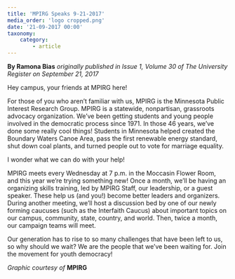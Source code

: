 ```yaml
---
title: 'MPIRG Speaks 9-21-2017'
media_order: 'logo cropped.png'
date: '21-09-2017 00:00'
taxonomy:
    category:
        - article
---
```


**By Ramona Bias** _originally published in Issue 1, Volume 30 of The University Register on September 21, 2017_

Hey campus, your friends at MPIRG here!

For those of you who aren’t familiar with us, MPIRG is the Minnesota Public Interest Research Group. MPIRG is a statewide, nonpartisan, grassroots advocacy organization. We’ve been getting students and young people involved in the democratic process since 1971. In those 46 years, we’ve done some really cool things! Students in Minnesota helped created the Boundary Waters Canoe Area, pass the first renewable energy standard, shut down coal plants, and turned people out to vote for marriage equality.

I wonder what we can do with your help!

MPIRG meets every Wednesday at 7 p.m. in the Moccasin Flower Room, and this year we’re trying something new! Once a month, we’ll be having an organizing skills training, led by MPIRG Staff, our leadership, or a guest speaker. These help us (and you!) become better leaders and organizers. During another meeting, we’ll host a discussion bed by one of our newly forming caucuses (such as the Interfaith Caucus) about important topics on our campus, community, state, country, and world. Then, twice a month, our campaign teams will meet.

Our generation has to rise to so many challenges that have been left to us, so why should we wait? We are the people that we’ve been waiting for. Join the movement for youth democracy!

_Graphic courtesy of_ **MPIRG**